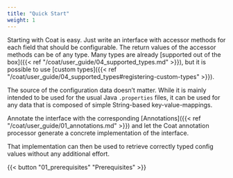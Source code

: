 ```yaml
---
title: "Quick Start"
weight: 1
---
```


Starting with Coat is easy.
Just write an interface with accessor methods for each field that should be
configurable. The return values of the accessor methods can be of any type.
Many types are already
[supported out of the box]({{< ref "/coat/user_guide/04_supported_types.md" >}}),
but it is possible to use
[custom types]({{< ref "/coat/user_guide/04_supported_types#registering-custom-types" >}}).

The source of the configuration data doesn’t matter. While it is
mainly intended to be used for the usual Java `.properties` files, it can
be used for any data that is composed of simple String-based
key-value-mappings.

Annotate the interface with the corresponding [Annotations]({{< ref
"/coat/user_guide/01_annotations.md" >}}) and let the Coat annotation processor
generate a concrete implementation of the interface.

That implementation can then be used to retrieve correctly typed config
values without any additional effort.

{{< button "01_prerequisites" "Prerequisites" >}}
